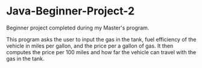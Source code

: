 # Java-Beginner-Project-2

Beginner project completed during my Master's program. 

This program asks the user to input the gas in the tank, 
fuel efficiency of the vehicle in miles per gallon,
and the price per a gallon of gas. It then computes the price per 100 miles 
and how far the vehicle can travel with the gas in the tank.
